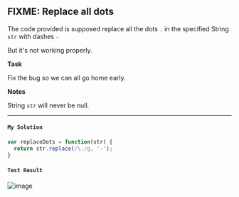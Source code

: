 ## FIXME: Replace all dots

The code provided is supposed replace all the dots `.` in the specified String `str` with dashes `-`

But it's not working properly.

**Task**

Fix the bug so we can all go home early.

**Notes**

String `str` will never be null.

---

#### `My Solution`
```JavaScript
var replaceDots = function(str) {
  return str.replace(/\./g, '-');
}
```
#### `Test Result`
![image](https://user-images.githubusercontent.com/99033220/172041754-92d6ce62-a844-4eb4-b139-1d7c48e492d5.png)

